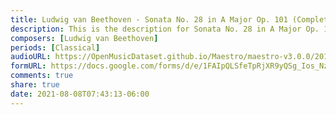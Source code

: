 ```yaml
---
title: Ludwig van Beethoven - Sonata No. 28 in A Major Op. 101 (Complete) (3)
description: This is the description for Sonata No. 28 in A Major Op. 101 (Complete) by Ludwig van Beethoven
composers: [Ludwig van Beethoven]
periods: [Classical]
audioURL: https://OpenMusicDataset.github.io/Maestro/maestro-v3.0.0/2014/MIDI-UNPROCESSED_16-18_R1_2014_MID--AUDIO_18_R1_2014_wav--2.midi
formURL: https://docs.google.com/forms/d/e/1FAIpQLSfeTpRjXR9yQSg_Ios_Nz_GK4l0WxHQ7j06-glnKOWewbXaZQ/viewform
comments: true
share: true
date: 2021-08-08T07:43:13-06:00
---
```

